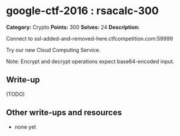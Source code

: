 # google-ctf-2016 : rsacalc-300

**Category:** Crypto
**Points:** 300
**Solves:** 24
**Description:**

Connect to ssl-added-and-removed-here.ctfcompetition.com:59999

Try our new Cloud Computing Service.

Note: Encrypt and decrypt operations expect base64-encoded input.


## Write-up

(TODO)

## Other write-ups and resources

* none yet
